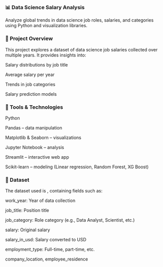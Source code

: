 ### 📊 Data Science Salary Analysis
Analyze global trends in data science job roles, salaries, and categories using Python and visualization libraries.

### 📌 Project Overview
This project explores a dataset of data science job salaries collected over multiple years. It provides insights into:

Salary distributions by job title

Average salary per year

Trends in job categories

Salary prediction models

### 🧰 Tools & Technologies
Python

Pandas – data manipulation

Matplotlib & Seaborn – visualizations

Jupyter Notebook – analysis

Streamlit – interactive web app 

Scikit-learn – modeling (Linear regression, Random Forest, XG Boost)

### 📂 Dataset
The dataset used is , containing fields such as:

work_year: Year of data collection

job_title: Position title

job_category: Role category (e.g., Data Analyst, Scientist, etc.)

salary: Original salary

salary_in_usd: Salary converted to USD

employment_type: Full-time, part-time, etc.

company_location, employee_residence


